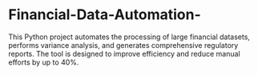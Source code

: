 # Financial-Data-Automation-
This Python project automates the processing of large financial datasets, performs variance analysis, and generates comprehensive regulatory reports. The tool is designed to improve efficiency and reduce manual efforts by up to 40%.
